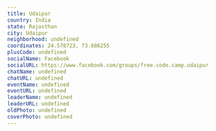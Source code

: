 ```yaml
---
title: Udaipur
country: India
state: Rajasthan
city: Udaipur
neighborhood: undefined
coordinates: 24.578723, 73.686255
plusCode: undefined
socialName: Facebook
socialURL: https://www.facebook.com/groups/free.code.camp.udaipur
chatName: undefined
chatURL: undefined
eventName: undefined
eventURL: undefined
leaderName: undefined
leaderURL: undefined
oldPhoto: undefined
coverPhoto: undefined
---
```

